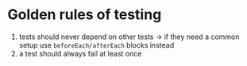 # Golden rules of testing

<v-clicks>

1. tests should never depend on other tests -> if they need a common setup use `beforeEach/afterEach` blocks instead
2. a test should always fail at least once

</v-clicks>

<!--
* If a test has not failed you can't even be sure that you are testing anything or the correct thing
-->
